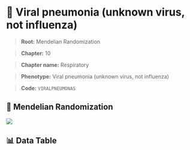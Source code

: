 # 🧪 Viral pneumonia (unknown virus, not influenza)

> **Root:** Mendelian Randomization

> **Chapter:** 10  

> **Chapter name:** Respiratory

> **Phenotype:** Viral pneumonia (unknown virus, not influenza)  

> **Code:** `VIRALPNEUMONAS`

## 🧬 Mendelian Randomization  

<img src="/MR/Figures/Forward/VIRALPNEUMONAS.png"/>

## 📊 Data Table

<CsvTableMRF src="/public/MR/Data/Forward/VIRALPNEUMONAS.csv"/>
